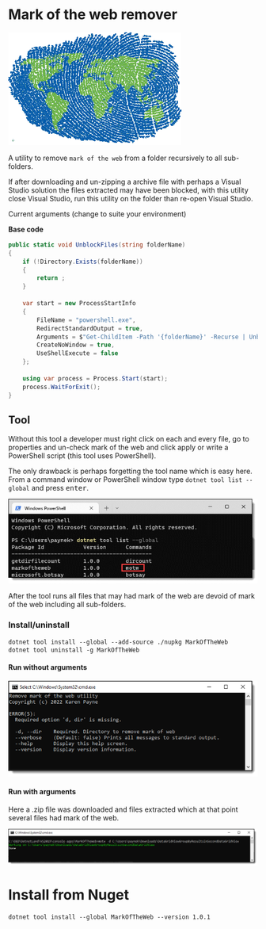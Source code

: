 # Mark of the web remover

![s](assets/MarkOfTheWeb.png)

A utility to remove `mark of the web` from a folder recursively to all sub-folders.

If after downloading and un-zipping a archive file with perhaps a Visual Studio solution the files extracted may have been blocked, with this utility close Visual Studio, run this utility on the folder than re-open Visual Studio.

Current arguments (change to suite your environment)

**Base code**

```csharp
public static void UnblockFiles(string folderName)
{
    if (!Directory.Exists(folderName))
    {
        return ;
    }

    var start = new ProcessStartInfo
    {
        FileName = "powershell.exe",
        RedirectStandardOutput = true,
        Arguments = $"Get-ChildItem -Path '{folderName}' -Recurse | Unblock-File",
        CreateNoWindow = true, 
        UseShellExecute = false
    };

    using var process = Process.Start(start);
    process.WaitForExit();
}
```



##  Tool

Without this tool a developer must right click on each and every file, go to properties and un-check mark of the web and click apply or write a PowerShell script (this tool uses PowerShell).

The only drawback is perhaps forgetting the tool name which is easy here. From a command window or PowerShell window type `dotnet tool list --global` and press <kbd>enter</kbd>.

![x](assets/toolList.png)

After the tool runs all files that may had mark of the web are devoid of mark of the web including all sub-folders.

### Install/uninstall

```
dotnet tool install --global --add-source ./nupkg MarkOfTheWeb
dotnet tool uninstall -g MarkOfTheWeb
```

#### Run without arguments

![Noargs](assets/noargs.png)


#### Run with arguments

Here a .zip file was downloaded and files extracted which at that point several files had mark of the web.

![Using](assets/using.png)


# Install from Nuget

```
dotnet tool install --global MarkOfTheWeb --version 1.0.1
```